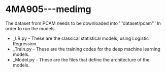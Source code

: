 # 4MA905---medimg
The dataset from PCAM needs to be downloaded into '''dataset/pcam''' In order to run the models.


- _LR.py - These are the classical statistical models, using Logistic Regression.
- _Train.py - These are the training codes for the deep machine learning models.
- _Model.py - These are the files that define the architecture of the models.
